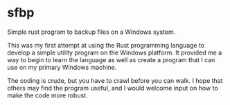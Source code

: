 # sfbp
Simple rust program to backup files on a Windows system.

This was my first attempt at using the Rust programming language to develop
a simple utility program on the Windows platform. It provided me a way to 
begin to learn the language as well as create a program that I can use on my
primary Windows machine.

The coding is crude, but you have to crawl before you can walk. I hope that
others may find the program useful, and I would welcome input on how to make
the code more robust.
